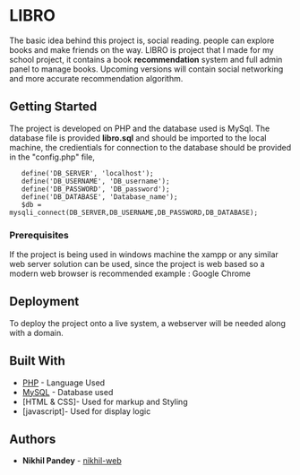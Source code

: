 # LIBRO 

The basic idea behind this project is, social reading. people can explore books and make friends on the way. LIBRO is project that I made for my school project, it contains a book **recommendation** system and full admin panel to manage books. Upcoming versions will contain social networking and more accurate recommendation algorithm.

## Getting Started

The project is developed on PHP and the database used is MySql. The database file is provided **libro.sql** and should be imported to the local machine,
the credientials for connection to the database should be provided in the "config.php" file, 

```
   define('DB_SERVER', 'localhost');
   define('DB_USERNAME', 'DB_username');
   define('DB_PASSWORD', 'DB_password');
   define('DB_DATABASE', 'Database_name');
   $db = mysqli_connect(DB_SERVER,DB_USERNAME,DB_PASSWORD,DB_DATABASE);

```

### Prerequisites

If the project is being used in windows machine the xampp or any similar web server solution can be used, since the project is web based so a modern web browser is recommended example : Google Chrome



## Deployment

To deploy the project onto a live system, a webserver will be needed along with a domain.

## Built With

* [PHP](http://php.net/) - Language Used
* [MySQL](https://www.mysql.com/) - Database used
* [HTML & CSS]- Used for markup and Styling
* [javascript]- Used for display logic



## Authors

* **Nikhil Pandey** - [nikhil-web](https://github.com/nikhil-web)


